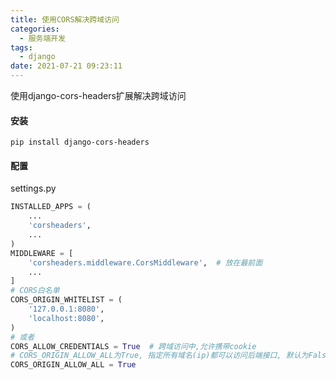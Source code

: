 ```yaml
---
title: 使用CORS解决跨域访问
categories:
  - 服务端开发
tags:
  - django
date: 2021-07-21 09:23:11
---
```


使用django-cors-headers扩展解决跨域访问

#### 安装

```shell
pip install django-cors-headers
```

#### 配置

settings.py

```python
INSTALLED_APPS = (
    ...
    'corsheaders',
    ...
)
MIDDLEWARE = [
    'corsheaders.middleware.CorsMiddleware',  # 放在最前面
    ...
]
# CORS白名单
CORS_ORIGIN_WHITELIST = (
    '127.0.0.1:8080',
    'localhost:8080',
)
# 或者
CORS_ALLOW_CREDENTIALS = True  # 跨域访问中,允许携带cookie
# CORS_ORIGIN_ALLOW_ALL为True, 指定所有域名(ip)都可以访问后端接口, 默认为False
CORS_ORIGIN_ALLOW_ALL = True
```

